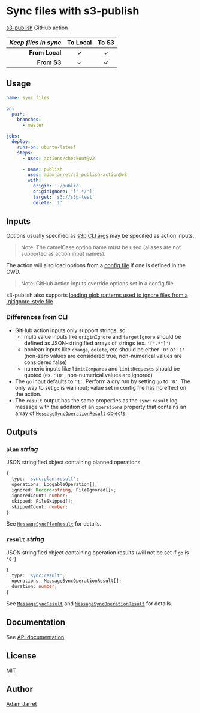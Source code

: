 # Sync files with s3-publish

[s3-publish](https://adamjarret.github.io/s3-publish) GitHub action

| _Keep files in sync_ | **To Local** | **To S3** |
| -------------------: | :----------: | :-------: |
|       **From Local** |   &#10003;   | &#10003;  |
|          **From S3** |   &#10003;   | &#10003;  |

## Usage

```yaml
name: sync files

on:
  push:
    branches:
      - master

jobs:
  deploy:
    runs-on: ubuntu-latest
    steps:
      - uses: actions/checkout@v2

      - name: publish
        uses: adamjarret/s3-publish-action@v2
        with:
          origin: './public'
          originIgnore: '[".*/"]'
          target: 's3://s3p-test'
          delete: '1'
```

## Inputs

Options usually specified as [s3p CLI args](https://adamjarret.github.io/s3-publish/interfaces/_s3_publish_cli.args.html) may be specified as action inputs.

> Note: The camelCase option name must be used (aliases are not supported as action input names).

The action will also load options from a [config file](https://adamjarret.github.io/s3-publish/interfaces/_s3_publish_cli.configfile.html) if one is defined in the CWD.

> Note: GitHub action inputs override options set in a config file.

s3-publish also supports [loading glob patterns used to ignore files from a .gitignore-style file](https://adamjarret.github.io/s3-publish/pages/guides/ignore.html).

### Differences from CLI

- GitHub action inputs only support strings, so:
  - multi value inputs like `originIgnore` and `targetIgnore` should be defined as JSON-stringified arrays of strings (ex. `'[".*"]'`)
  - boolean inputs like `change`, `delete`, etc should be either `'0'` or `'1'` (non-zero values are considered true, non-numerical values are considered false)
  - numeric inputs like `limitCompares` and `limitRequests` should be quoted (ex. `'10'`, non-numerical values are ignored)
- The `go` input defaults to `'1'`. Perform a dry run by setting `go` to `'0'`. The only way to set `go` is via input; value set in config file has no effect on the action.
- The `result` output has the same properties as the `sync:result` log message with the addition of an `operations` property that contains an array of [`MessageSyncOperationResult`](https://adamjarret.github.io/s3-publish/modules/_s3_publish_loggers.html#messagesyncoperationresult) objects.

## Outputs

### `plan` _string_

JSON stringified object containing planned operations

```ts
{
  type: 'sync:plan:result';
  operations: LoggableOperation[];
  ignored: Record<string, FileIgnored[]>;
  ignoredCount: number;
  skipped: FileSkipped[];
  skippedCount: number;
}
```

See [`MessageSyncPlanResult`](https://adamjarret.github.io/s3-publish/modules/_s3_publish_loggers.html#messagesyncplanresult) for details.

### `result` _string_

JSON stringified object containing operation results (will not be set if `go` is `'0'`)

```ts
{
  type: 'sync:result';
  operations: MessageSyncOperationResult[];
  duration: number;
}
```

See [`MessageSyncResult`](https://adamjarret.github.io/s3-publish/modules/_s3_publish_loggers.html#messagesyncresult) and [`MessageSyncOperationResult`](https://adamjarret.github.io/s3-publish/modules/_s3_publish_loggers.html#messagesyncoperationresult) for details.

## Documentation

See [API documentation](https://adamjarret.github.io/s3-publish/globals.html)

## License

[MIT](https://github.com/adamjarret/s3-publish/tree/master/LICENSE.txt)

## Author

[Adam Jarret](https://atj.me)
